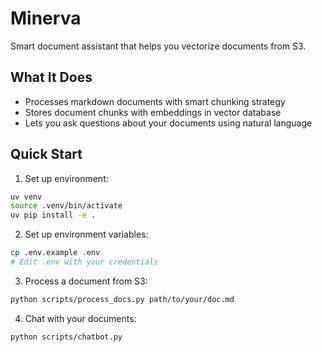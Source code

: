 # Minerva

Smart document assistant that helps you vectorize documents from S3.

## What It Does

- Processes markdown documents with smart chunking strategy
- Stores document chunks with embeddings in vector database
- Lets you ask questions about your documents using natural language

## Quick Start

1. Set up environment:
```bash
uv venv
source .venv/bin/activate
uv pip install -e .
```

2. Set up environment variables:
```bash
cp .env.example .env
# Edit .env with your credentials
```

3. Process a document from S3:
```bash
python scripts/process_docs.py path/to/your/doc.md
```

4. Chat with your documents:
```bash
python scripts/chatbot.py
```

